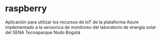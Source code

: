# raspberry
Aplicación para utilizar los recursos de IoT de la plataforma Azure implementado a la sensorica de monitoreo del laboratorio de energía solar del SENA Tecnoparque Nodo Bogotá 
